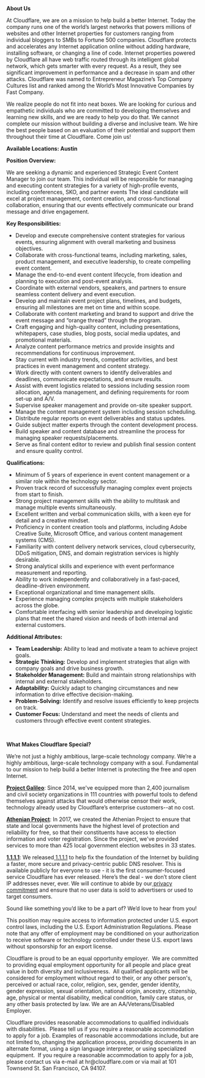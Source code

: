 <div class="content-intro">
	<div><strong>About Us</strong></div>
	<div>
		<p>At Cloudflare, we are on a mission to help build a better Internet. Today the company runs one of the world’s largest networks that powers millions of websites and other Internet properties for customers ranging from individual bloggers to SMBs to Fortune 500 companies. Cloudflare protects and accelerates any Internet application online without adding hardware, installing software, or changing a line of code. Internet properties powered by Cloudflare all have web traffic routed through its intelligent global network, which gets smarter with every request. As a result, they see significant improvement in performance and a decrease in spam and other attacks. Cloudflare was named to Entrepreneur Magazine’s Top Company Cultures list and ranked among the World’s Most Innovative Companies by Fast Company.&nbsp;</p>
		<p><span style="font-weight: 400;">We realize people do not fit into neat boxes. We are looking for curious and empathetic individuals who are committed to developing themselves and learning new skills, and we are ready to help you do that. We cannot complete our mission without building a diverse and inclusive team. We hire the best people based on an evaluation of their potential and support them throughout their time at Cloudflare. Come join us!&nbsp;</span></p>
	</div>
</div>
<p><strong>Available Locations: Austin</strong></p>
<p><strong>Position Overview:</strong></p>
<p>We are seeking a dynamic and experienced Strategic Event Content Manager to join our team. This individual will be responsible for managing and executing content strategies for a variety of high-profile events, including conferences, SKO, and partner events The ideal candidate will excel at project management, content creation, and cross-functional collaboration, ensuring that our events effectively communicate our brand message and drive engagement.</p>
<p><strong>Key Responsibilities:</strong></p>
<ul>
	<li>Develop and execute comprehensive content strategies for various events, ensuring alignment with overall marketing and business objectives.</li>
	<li>Collaborate with cross-functional teams, including marketing, sales, product management, and executive leadership, to create compelling event content.</li>
	<li>Manage the end-to-end event content lifecycle, from ideation and planning to execution and post-event analysis.</li>
	<li>Coordinate with external vendors, speakers, and partners to ensure seamless content delivery and event execution.</li>
	<li>Develop and maintain event project plans, timelines, and budgets, ensuring all milestones are met on time and within scope.</li>
	<li>Collaborate with content marketing and brand to support and drive the event message and “orange thread” through the program.</li>
	<li>Craft engaging and high-quality content, including presentations, whitepapers, case studies, blog posts, social media updates, and promotional materials.</li>
	<li>Analyze content performance metrics and provide insights and recommendations for continuous improvement.</li>
	<li>Stay current with industry trends, competitor activities, and best practices in event management and content strategy.</li>
	<li>Work directly with content owners to identify deliverables and deadlines, communicate expectations, and ensure results.</li>
	<li>Assist with event logistics related to sessions including session room allocation, agenda management, and defining requirements for room set-up and A/V.</li>
	<li>Supervise speaker management and provide on-site speaker support.</li>
	<li>Manage the content management system including session scheduling.</li>
	<li>Distribute regular reports on event deliverables and status updates.</li>
	<li>Guide subject matter experts through the content development process.</li>
	<li>Build speaker and content database and streamline the process for managing speaker requests/placements.</li>
	<li>Serve as final content editor to review and publish final session content and ensure quality control.</li>
</ul>
<p><strong>Qualifications:</strong></p>
<ul>
	<li>Minimum of 5 years of experience in event content management or a similar role within the technology sector.</li>
	<li>Proven track record of successfully managing complex event projects from start to finish.</li>
	<li>Strong project management skills with the ability to multitask and manage multiple events simultaneously.</li>
	<li>Excellent written and verbal communication skills, with a keen eye for detail and a creative mindset.</li>
	<li>Proficiency in content creation tools and platforms, including Adobe Creative Suite, Microsoft Office, and various content management systems (CMS).</li>
	<li>Familiarity with content delivery network services, cloud cybersecurity, DDoS mitigation, DNS, and domain registration services is highly desirable.</li>
	<li>Strong analytical skills and experience with event performance measurement and reporting.</li>
	<li>Ability to work independently and collaboratively in a fast-paced, deadline-driven environment.</li>
	<li>Exceptional organizational and time management skills.</li>
	<li>Experience managing complex projects with multiple stakeholders across the globe.</li>
	<li>Comfortable interfacing with senior leadership and developing logistic plans that meet the shared vision and needs of both internal and external customers.</li>
</ul>
<p><strong>Additional Attributes:</strong></p>
<ul>
	<li><strong>Team Leadership:</strong> Ability to lead and motivate a team to achieve project goals.</li>
	<li><strong>Strategic Thinking:</strong> Develop and implement strategies that align with company goals and drive business growth.</li>
	<li><strong>Stakeholder Management:</strong> Build and maintain strong relationships with internal and external stakeholders.</li>
	<li><strong>Adaptability:</strong> Quickly adapt to changing circumstances and new information to drive effective decision-making.</li>
	<li><strong>Problem-Solving:</strong> Identify and resolve issues efficiently to keep projects on track.</li>
	<li><strong>Customer Focus:</strong> Understand and meet the needs of clients and customers through effective event content strategies.</li>
</ul>
<p>&nbsp;</p>
<div class="content-conclusion">
	<p><strong>What Makes Cloudflare Special?</strong></p>
	<p><span style="font-weight: 400;">We’re not just a highly ambitious, large-scale technology company. We’re a highly ambitious, large-scale technology company with a soul. Fundamental to our mission to help build a better Internet is protecting the free and open Internet.</span></p>
	<p><a href="https://blog.cloudflare.com/protecting-free-expression-online/"><strong>Project Galileo</strong></a><span style="font-weight: 400;">: Since 2014, we've equipped more than 2,400 journalism and civil society organizations in 111 countries with powerful tools to defend themselves against attacks that would otherwise censor their work, technology already used by Cloudflare’s enterprise customers--at no cost.</span></p>
	<p><strong><a href="https://www.cloudflare.com/athenian/">Athenian Project</a></strong><span style="font-weight: 400;">: In 2017, we created the Athenian Project to ensure that state and local governments have the highest level of protection and reliability for free, so that their constituents have access to election information and voter registration. Since the project, we've provided services to more than 425 local government election websites in 33 states.</span></p>
	<p><a href="https://1.1.1.1/"><strong>1.1.1.1</strong></a><span style="font-weight: 400;">: We released</span><a href="https://1.1.1.1/"> <span style="font-weight: 400;">1.1.1.1</span></a><span style="font-weight: 400;"> to help fix the foundation of the Internet by building a faster, more secure and privacy-centric public DNS resolver. This is available publicly for everyone to use - it is the first consumer-focused service Cloudflare has ever released. Here’s the deal - we don’t store client IP addresses never, ever. We will continue to abide by our</span><a href="https://developers.cloudflare.com/1.1.1.1/privacy/public-dns-resolver"> privacy commitment</a><span style="font-weight: 400;"> and ensure that no user data is sold to advertisers or used to target consumers.</span></p>
	<p><span style="font-weight: 400;">Sound like something you’d like to be a part of? We’d love to hear from you!</span></p>
	<p><span style="font-weight: 400;">This position may require access to information protected under U.S. export control laws, including the U.S. Export Administration Regulations. Please note that any offer of employment may be conditioned on your authorization to receive software or technology controlled under these U.S. export laws without sponsorship for an export license.</span></p>
	<p><span style="font-weight: 400;">Cloudflare is proud to be an equal opportunity employer. &nbsp;We are committed to providing equal employment opportunity for all people and place great value in both diversity and inclusiveness. &nbsp;All qualified applicants will be considered for employment without regard to their, or any other person's, perceived or actual</span> <span style="font-weight: 400;">race, color, religion, sex, gender, gender identity, gender expression, sexual orientation, national origin, ancestry, citizenship, age, physical or mental disability, medical condition, family care status, or any other basis protected by law. </span><span style="font-weight: 400;">We are an AA/Veterans/Disabled Employer.</span></p>
	<p><span style="font-weight: 400;">Cloudflare provides reasonable accommodations to qualified individuals with disabilities. &nbsp;Please tell us if you require a reasonable accommodation to apply for a job. Examples of reasonable accommodations include, but are not limited to, changing the application process, providing documents in an alternate format, using a sign language interpreter, or using specialized equipment. &nbsp;If you require a reasonable accommodation to apply for a job, please contact us via e-mail at </span><span style="font-weight: 400;">hr@cloudflare.com</span><span style="font-weight: 400;"> or via mail at 101 Townsend St. San Francisco, CA 94107.</span></p>
</div>